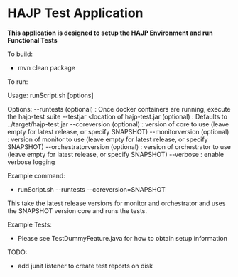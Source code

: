 
# HAJP Test Application

**This application is designed to setup the HAJP Environment and run Functional Tests**

To build:

* mvn clean package

To run:

Usage: runScript.sh [options]

Options:
  --runtests (optional) : Once docker containers are running, execute the hajp-test suite
  --testjar <location of hajp-test.jar (optional) : Defaults to ../target/hajp-test.jar
  --coreversion <version> (optional) : version of core to use (leave empty for latest release, or specify SNAPSHOT)
  --monitorversion <version> (optional) : version of monitor to use (leave empty for latest release, or specify SNAPSHOT)
  --orchestratorversion <version> (optional) : version of orchestrator to use (leave empty for latest release, or specify SNAPSHOT)
  --verbose : enable verbose logging

Example command:

* runScript.sh --runtests --coreversion=SNAPSHOT

This take the latest release versions for monitor and orchestrator and uses the SNAPSHOT version core
and runs the tests.

Example Tests:

* Please see TestDummyFeature.java for how to obtain setup information

TODO:

- add junit listener to create test reports on disk

